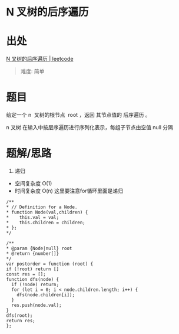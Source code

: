# N 叉树的后序遍历

# 出处

[N 叉树的后序遍历 | leetcode](https://leetcode-cn.com/problems/n-ary-tree-postorder-traversal/)

> 难度: 简单

# 题目

给定一个 n  叉树的根节点  root ，返回 其节点值的 后序遍历 。

n 叉树 在输入中按层序遍历进行序列化表示，每组子节点由空值 null 分隔

# 题解/思路

1. 递归

- 空间复杂度 O(1)
- 时间复杂度 O(n)
这里要注意for循环里面是递归
```
/**
* // Definition for a Node.
* function Node(val,children) {
*    this.val = val;
*    this.children = children;
* };
*/

/**
* @param {Node|null} root
* @return {number[]}
*/
var postorder = function (root) {
if (!root) return []
const res = [];
function dfs(node) {
  if (!node) return;
  for (let i = 0; i < node.children.length; i++) {
    dfs(node.children[i]);
  }
  res.push(node.val);
}
dfs(root);
return res;
};
```
